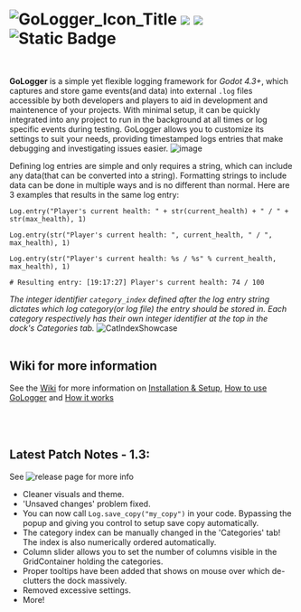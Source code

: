 # ![GoLogger_Icon_Title](https://github.com/user-attachments/assets/2856b4fb-8d18-49b5-bd60-8a8015b6723a) ![](https://img.shields.io/static/v1?label=Godot&message=4.3&color=blue&logo=godotengine)   ![](https://img.shields.io/static/v1?label=Godot&message=4.4&color=blue&logo=godotengine) <img alt="Static Badge" src="https://img.shields.io/badge/Download-29903b?style=plastic&logoColor=%20&color=29903b&link=https%3A%2F%2Fgithub.com%2FBurloe%2FGoLogger%2Farchive%2Fcd8622ea9334b866652ed254d2d55c3037d408bf.zip&link=https%3A%2F%2Fgithub.com%2FBurloe%2FGoLogger%2Farchive%2Fcd8622ea9334b866652ed254d2d55c3037d408bf.zip">


<br>

**GoLogger** is a simple yet flexible logging framework for *Godot 4.3+*, which captures and store game events(and data) into external `.log` files accessible by both developers and players to aid in development and maintenence of your projects. With minimal setup, it can be quickly integrated into any project to run in the background at all times or log specific events during testing. GoLogger allows you to customize its settings to suit your needs, providing timestamped logs entries that make debugging and investigating issues easier.
![image](https://github.com/user-attachments/assets/a2b43670-e2ff-4450-a6d1-373ee9df3658)



Defining log entries are simple and only requires a string, which can include any data(that can be converted into a string). Formatting strings to include data can be done in multiple ways and is no different than normal. Here are 3 examples that results in the same log entry:
```gdscript
Log.entry("Player's current health: " + str(current_health) + " / " + str(max_health), 1)

Log.entry(str("Player's current health: ", current_health, " / ", max_health), 1)

Log.entry(str("Player's current health: %s / %s" % current_health, max_health), 1)

# Resulting entry: [19:17:27] Player's current health: 74 / 100
```
*The integer identifier `category_index` defined after the log entry string dictates which log category(or log file) the entry should be stored in. Each category respectively has their own integer identifier at the top in the dock's Categories tab.*
![CatIndexShowcase](https://github.com/user-attachments/assets/5ca86c2b-326b-4897-b954-1df829f986ca)<br><br>

## Wiki for more information
See the [Wiki](https://github.com/Burloe/GoLogger/wiki/) for more information on [Installation & Setup](https://github.com/Burloe/GoLogger/wiki/Installation-&-Setup), [How to use GoLogger](https://github.com/Burloe/GoLogger/wiki/Getting-Started) and [How it works](https://github.com/Burloe/GoLogger/wiki#how-gologger-works)
<br><br><br><br>




## Latest Patch Notes - 1.3:
See ![release page](https://github.com/Burloe/GoLogger/releases/tag/1.3) for more info
* Cleaner visuals and theme.
* 'Unsaved changes' problem fixed.
* You can now call `Log.save_copy("my_copy")` in your code. Bypassing the popup and giving you control to setup save copy automatically. 
* The category index can be manually changed in the 'Categories' tab! The index is also numerically ordered automatically.
* Column slider allows you to set the number of columns visible in the GridContainer holding the categories. 
* Proper tooltips have been added that shows on mouse over which de-clutters the dock massively.
* Removed excessive settings.
* More!
